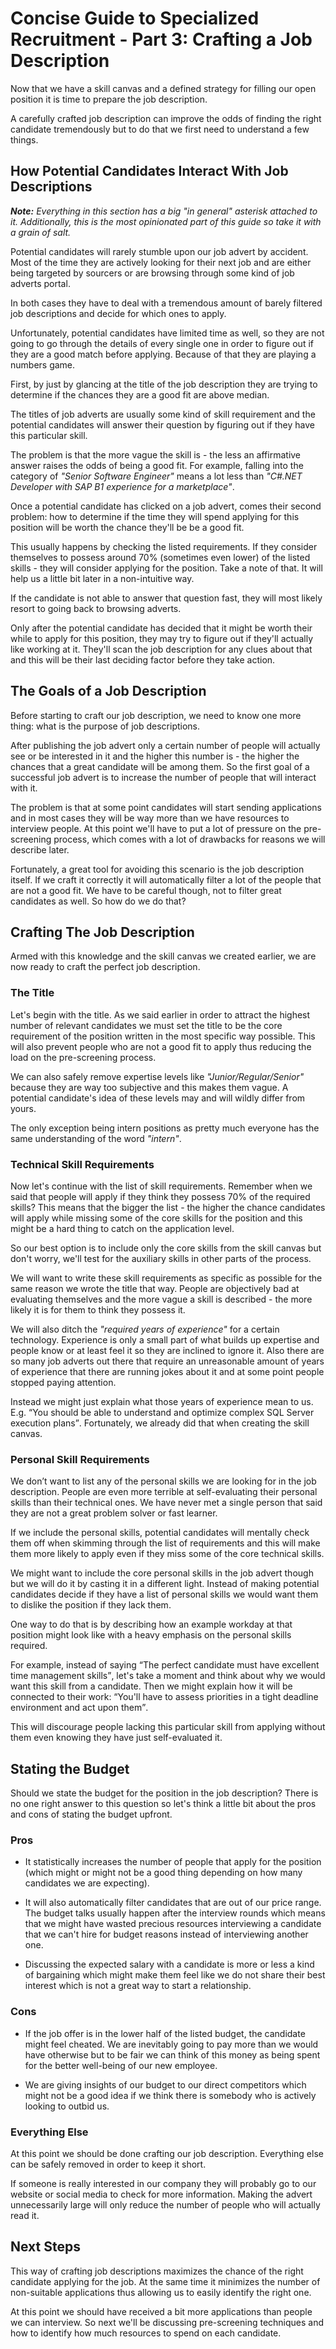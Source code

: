 # Concise Guide to Specialized Recruitment - Part 3: Crafting a Job Description

Now that we have a skill canvas and a defined strategy for filling our open position it is time to prepare the job description. 

A carefully crafted job description can improve the odds of finding the right candidate tremendously but to do that we first need to understand a few things.

## How Potential Candidates Interact With Job Descriptions

***Note:*** *Everything in this section has a big "in general" asterisk attached to it. Additionally, this is the most opinionated part of this guide so take it with a grain of salt.*

Potential candidates will rarely stumble upon our job advert by accident. Most of the time they are actively looking for their next job and are either being targeted by sourcers or are browsing through some kind of job adverts portal.

In both cases they have to deal with a tremendous amount of barely filtered job descriptions and decide for which ones to apply.

Unfortunately, potential candidates have limited time as well, so they are not going to go through the details of every single one in order to figure out if they are a good match before applying. Because of that they are playing a numbers game.

First, by just by glancing at the title of the job description they are trying to determine if the chances they are a good fit are above median.

The titles of job adverts are usually some kind of skill requirement and the potential candidates will answer their question by figuring out if they have this particular skill.

The problem is that the more vague the skill is - the less an affirmative answer raises the odds of being a good fit. For example, falling into the category of *"Senior Software Engineer"* means a lot less than *"C#.NET Developer with SAP B1 experience for a marketplace"*.

Once a potential candidate has clicked on a job advert, comes their second problem: how to determine if the time they will spend applying for this position will be worth the chance they'll be be a good fit.

This usually happens by checking the listed requirements. If they consider themselves to possess around 70% (sometimes even lower) of the listed skills - they will consider applying for the position. Take a note of that. It will help us a little bit later in a non-intuitive way. 

If the candidate is not able to answer that question fast, they will most likely resort to going back to browsing adverts.

Only after the potential candidate has decided that it might be worth their while to apply for this position, they may try to figure out if they'll actually like working at it. They'll scan the job description for any clues about that and this will be their last deciding factor before they take action.

## The Goals of a Job Description
	
Before starting to craft our job description, we need to know one more thing: what is the purpose of job descriptions.

After publishing the job advert only a certain number of people will actually see or be interested in it and the higher this number is - the higher the chances that a great candidate will be among them. So the first goal of a successful job advert is to increase the number of people that will interact with it.

The problem is that at some point candidates will start sending applications and in most cases they will be way more than we have resources to interview people. At this point we'll have to put a lot of pressure on the pre-screening process, which comes with a lot of drawbacks for reasons we will describe later.

Fortunately, a great tool for avoiding this scenario is the job description itself. If we craft it correctly it will automatically filter a lot of the people that are not a good fit. We have to be careful though, not to filter great candidates as well. So how do we do that?

## Crafting The Job Description

Armed with this knowledge and the skill canvas we created earlier, we are now ready to craft the perfect job description.

### The Title

Let's begin with the title. As we said earlier in order to attract the highest number of relevant candidates we must set the title to be the core requirement of the position written in the most specific way possible. This will also prevent people who are not a good fit to apply thus reducing the load on the pre-screening process.

We can also safely remove expertise levels like *"Junior/Regular/Senior"* because they are way too subjective and this makes them vague. A potential candidate's idea of these levels may and will wildly differ from yours.

The only exception being intern positions as pretty much everyone has the same understanding of the word *"intern"*.

### Technical Skill Requirements

Now let's continue with the list of skill requirements. Remember when we said that people will apply if they think they possess 70% of the required skills? This means that the bigger the list - the higher the chance candidates will apply while missing some of the core skills for the position and this might be a hard thing to catch on the application level.

So our best option is to include only the core skills from the skill canvas but don't worry, we'll test for the auxiliary skills in other parts of the process.

We will want to write these skill requirements as specific as possible for the same reason we wrote the title that way. People are objectively bad at evaluating themselves and the more vague a skill is described - the more likely it is for them to think they possess it.

We will also ditch the *"required years of experience"* for a certain technology. Experience is only a small part of what builds up expertise and people know or at least feel it so they are inclined to ignore it. Also there are so many job adverts out there that require an unreasonable amount of years of experience that there are running jokes about it and at some point people stopped paying attention.

Instead we might just explain what those years of experience mean to us. E.g. <q>You should be able to understand and optimize complex SQL Server execution plans</q>. Fortunately, we already did that when creating the skill canvas.

### Personal Skill Requirements
		
We don’t want to list any of the personal skills we are looking for in the job description. People are even more terrible at self-evaluating their personal skills than their technical ones. We have never met a single person that said they are not a great problem solver or fast learner.

If we include the personal skills, potential candidates will mentally check them off when skimming through the list of requirements and this will make them more likely to apply even if they miss some of the core technical skills.

We might want to include the core personal skills in the job advert though but we will do it by casting it in a different light. Instead of making potential candidates decide if they have a list of personal skills we would want them to dislike the position if they lack them.

One way to do that is by describing how an example workday at that position might look like with a heavy emphasis on the personal skills required.

For example, instead of saying <q>The perfect candidate must have excellent time management skills</q>, let's take a moment and think about why we would want this skill from a candidate. Then we might explain how it will be connected to their work: <q>You'll have to assess priorities in a tight deadline environment and act upon them</q>.

This will discourage people lacking this particular skill from applying without them even knowing they have just self-evaluated it.

## Stating the Budget

Should we state the budget for the position in the job description? There is no one right answer to this question so let's think a little bit about the pros and cons of stating the budget upfront.

### Pros

- It statistically increases the number of people that apply for the position (which might or might not be a good thing depending on how many candidates we are expecting).

- It will also automatically filter candidates that are out of our price range. The budget talks usually happen after the interview rounds which means that we might have wasted precious resources interviewing a candidate that we can't hire for budget reasons instead of interviewing another one.

- Discussing the expected salary with a candidate is more or less a kind of bargaining which might make them feel like we do not share their best interest which is not a great way to start a relationship.

### Cons

- If the job offer is in the lower half of the listed budget, the candidate might feel cheated. We are inevitably going to pay more than we would have otherwise but to be fair we can think of this money as being spent for the better well-being of our new employee.

- We are giving insights of our budget to our direct competitors which might not be a good idea if we think there is somebody who is actively looking to outbid us.

### Everything Else

At this point we should be done crafting our job description. Everything else can be safely removed in order to keep it short. 

If someone is really interested in our company they will probably go to our website or social media to check for more information. Making the advert unnecessarily large will only reduce the number of people who will actually read it.

## Next Steps

This way of crafting job descriptions maximizes the chance of the right candidate applying for the job. At the same time it minimizes the number of non-suitable applications thus allowing us to easily identify the right one.

At this point we should have received a bit more applications than people we can interview. So next we'll be discussing pre-screening techniques and how to identify how much resources to spend on each candidate.